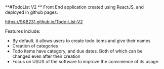 **#TodoList V2
**
Front End application created using ReactJS, and deployed in github pages.

https://SKB231.github.io/Todo-List-V2


Features include:
- By default, it allows users to create todo items and give their names
- Creation of categories
- Todo items have category, and due dates. Both of which can be changed even after their creation
- Focus on UI/UX of the software to improve the convinience of its usage.
